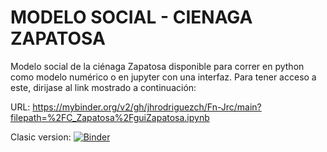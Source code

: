 # MODELO SOCIAL - CIENAGA ZAPATOSA
Modelo social de la ciénaga Zapatosa disponible para correr en
python como modelo numérico o en jupyter con una interfaz.
Para tener acceso a este, dirijase al link mostrado a continuación:

URL:
https://mybinder.org/v2/gh/jhrodriguezch/Fn-Jrc/main?filepath=%2FC_Zapatosa%2FguiZapatosa.ipynb

Clasic version:
[![Binder](https://mybinder.org/badge_logo.svg)](https://mybinder.org/v2/gh/jhrodriguezch/Fn-Jrc/main?filepath=%2FC_Zapatosa%2FguiZapatosa.ipynb)